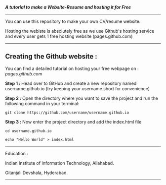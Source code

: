 ***A tutorial to make a Website-Resume and hosting it for Free***

___

You can use this repository to make your own CV/resume website.

Hosting the webiste is absolutely free as we use Github's hosting service and every user gets 1 free hosting website (pages.github.com)

___

 ## Creating the Github website : 

You can find a detailed tutorial on hosting your free webpage on : *pages.github.com*

**Step 1 :** 
Head over to GitHub and create a new repository named username.github.io (try keeping your username short for convenience)

**Step 2 :**
Open the directory where you want to save the project and run the following command in your terminal: 

```git clone https://github.com/username/username.github.io```

**Step 3 :**
Now enter the project directory and add the index.html file

```cd username.github.io```

```echo "Hello World" > index.html```
___
Education : 

Indian Institute of Information Technology, Allahabad.

Gitanjali Devshala, Hyderabad.
___


